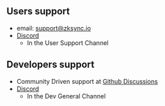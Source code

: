 ## Users support

- email: support@zksync.io
- [Discord](https://join.zksync.dev/)
  - In the User Support Channel

## Developers support

- Community Driven support at [Github Discussions](https://github.com/zkSync-Community-Hub/zkync-developers/discussions/categories/announcements)
- [Discord](https://join.zksync.dev/)
  - In the Dev General Channel
